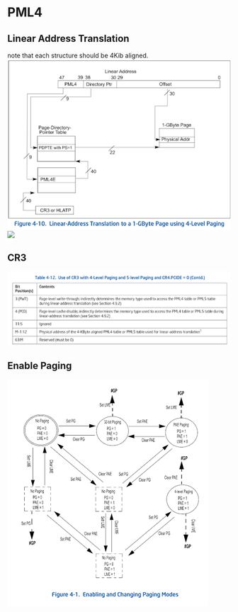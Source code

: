 # PML4

## Linear Address Translation

note that each structure should be 4Kib aligned.\
![](images/pml4-1G.png)
![](images/pml4-2M.png)

## CR3
![](images/pml4-cr3.png)

## Enable Paging

![](images/enable-paging.png)